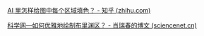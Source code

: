 [AI 里怎样给图中每个区域填色？ - 知乎 (zhihu.com)](https://www.zhihu.com/question/21411210)

[科学网—如何优雅地绘制布里渊区？ - 肖瑞春的博文 (sciencenet.cn)](https://wap.sciencenet.cn/blog-1502061-1112345.html)


